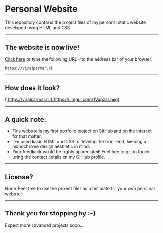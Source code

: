 # Personal Website

This repository contains the project files of my personal static website developed using HTML and CSS.

___
## The website is now live!

[Click here](https://viralparmar.ml) or type the following URL into the address bar of your browser:
```bash
https://viralparmar.ml
```

___
## How does it look?

![https://viralparmar.ml](https://i.imgur.com/1Vupzar.png)

___
## A quick note:

* This website is my first portfolio project on GitHub and on the internet for that matter.  
* I've used basic HTML and CSS to develop the front-end, keeping a monochrome design aesthetic in mind.  
* Your feedback would be highly appreciated! Feel free to get in touch using the contact details on my GitHub profile.


___
## License?

None. Feel free to use the project files as a template for your own personal website!

___
## Thank you for stopping by :-)

Expect more advanced projects soon...
